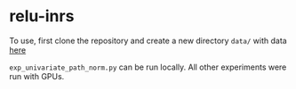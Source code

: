 # relu-inrs

To use, first clone the repository and create a new directory `data/` with data
[here](https://drive.google.com/drive/folders/1F1qWamQKx6cUQGYU-7rq81ZmZY7ExrSu?usp=sharing)

`exp_univariate_path_norm.py` can be run locally. All other experiments were run with GPUs.
